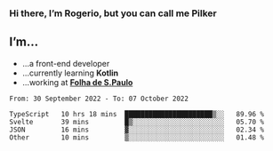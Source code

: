 ### Hi there, I’m Rogerio, but you can call me Pilker

## I’m…
- …a front-end developer
- …currently learning **Kotlin**
- …working at [**Folha de S.Paulo**](https://www.folha.com.br/)

<!--START_SECTION:waka-->

```text
From: 30 September 2022 - To: 07 October 2022

TypeScript   10 hrs 18 mins  ██████████████████████▒░░   89.96 %
Svelte       39 mins         █▒░░░░░░░░░░░░░░░░░░░░░░░   05.70 %
JSON         16 mins         ▓░░░░░░░░░░░░░░░░░░░░░░░░   02.34 %
Other        10 mins         ▒░░░░░░░░░░░░░░░░░░░░░░░░   01.48 %
```

<!--END_SECTION:waka-->
